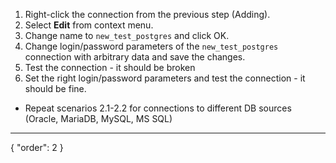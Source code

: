 1. Right-click the connection from the previous step (Adding).
2. Select **Edit** from context menu.
3. Change name to `new_test_postgres` and click OK.
4. Change login/password parameters of the `new_test_postgres` connection with arbitrary data and save the changes.
5. Test the connection - it should be broken
6. Set the right login/password parameters and test the connection - it should be fine.

* Repeat scenarios 2.1-2.2 for connections to different DB sources (Oracle, MariaDB, MySQL, MS SQL)
---
{
  "order": 2
}